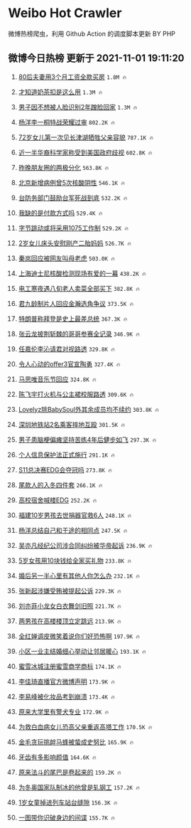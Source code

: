 # Weibo Hot Crawler 



微博热榜爬虫，利用 Github Action 的调度脚本更新 BY PHP 


## 微博今日热榜 更新于 2021-11-01 19:11:20 
1. [80后夫妻用3个月工资全款买房](https://s.weibo.com/weibo?q=%2380%E5%90%8E%E5%A4%AB%E5%A6%BB%E7%94%A83%E4%B8%AA%E6%9C%88%E5%B7%A5%E8%B5%84%E5%85%A8%E6%AC%BE%E4%B9%B0%E6%88%BF%23&Refer=top) `1.8M 🔥` 

1. [才知道奶茶扣是这么用](https://s.weibo.com/weibo?q=%23%E6%89%8D%E7%9F%A5%E9%81%93%E5%A5%B6%E8%8C%B6%E6%89%A3%E6%98%AF%E8%BF%99%E4%B9%88%E7%94%A8%23&Refer=top) `1.3M 🔥` 

1. [男子因不想被人脸识别2年蹭脸回家](https://s.weibo.com/weibo?q=%23%E7%94%B7%E5%AD%90%E5%9B%A0%E4%B8%8D%E6%83%B3%E8%A2%AB%E4%BA%BA%E8%84%B8%E8%AF%86%E5%88%AB2%E5%B9%B4%E8%B9%AD%E8%84%B8%E5%9B%9E%E5%AE%B6%23&Refer=top) `1.3M 🔥` 

1. [杨洋李一桐特战荣耀过审](https://s.weibo.com/weibo?q=%23%E6%9D%A8%E6%B4%8B%E6%9D%8E%E4%B8%80%E6%A1%90%E7%89%B9%E6%88%98%E8%8D%A3%E8%80%80%E8%BF%87%E5%AE%A1%23&Refer=top) `802.2K 🔥` 

1. [72岁女儿第一次见长津湖牺牲父亲容貌](https://s.weibo.com/weibo?q=%2372%E5%B2%81%E5%A5%B3%E5%84%BF%E7%AC%AC%E4%B8%80%E6%AC%A1%E8%A7%81%E9%95%BF%E6%B4%A5%E6%B9%96%E7%89%BA%E7%89%B2%E7%88%B6%E4%BA%B2%E5%AE%B9%E8%B2%8C%23&Refer=top) `787.1K 🔥` 

1. [近一半华裔科学家称受到美国政府歧视](https://s.weibo.com/weibo?q=%23%E8%BF%91%E4%B8%80%E5%8D%8A%E5%8D%8E%E8%A3%94%E7%A7%91%E5%AD%A6%E5%AE%B6%E7%A7%B0%E5%8F%97%E5%88%B0%E7%BE%8E%E5%9B%BD%E6%94%BF%E5%BA%9C%E6%AD%A7%E8%A7%86%23&Refer=top) `602.8K 🔥` 

1. [昨晚朋友圈的两极分化](https://s.weibo.com/weibo?q=%23%E6%98%A8%E6%99%9A%E6%9C%8B%E5%8F%8B%E5%9C%88%E7%9A%84%E4%B8%A4%E6%9E%81%E5%88%86%E5%8C%96%23&Refer=top) `563.8K 🔥` 

1. [北京新增病例曾5次核酸阴性](https://s.weibo.com/weibo?q=%23%E5%8C%97%E4%BA%AC%E6%96%B0%E5%A2%9E%E7%97%85%E4%BE%8B%E6%9B%BE5%E6%AC%A1%E6%A0%B8%E9%85%B8%E9%98%B4%E6%80%A7%23&Refer=top) `546.1K 🔥` 

1. [台防务部门鼓励台军死战到底](https://s.weibo.com/weibo?q=%23%E5%8F%B0%E9%98%B2%E5%8A%A1%E9%83%A8%E9%97%A8%E9%BC%93%E5%8A%B1%E5%8F%B0%E5%86%9B%E6%AD%BB%E6%88%98%E5%88%B0%E5%BA%95%23&Refer=top) `532.2K 🔥` 

1. [我缺的是付款方式吗](https://s.weibo.com/weibo?q=%23%E6%88%91%E7%BC%BA%E7%9A%84%E6%98%AF%E4%BB%98%E6%AC%BE%E6%96%B9%E5%BC%8F%E5%90%97%23&Refer=top) `529.4K 🔥` 

1. [字节跳动或将采用1075工作制](https://s.weibo.com/weibo?q=%23%E5%AD%97%E8%8A%82%E8%B7%B3%E5%8A%A8%E6%88%96%E5%B0%86%E9%87%87%E7%94%A81075%E5%B7%A5%E4%BD%9C%E5%88%B6%23&Refer=top) `529.2K 🔥` 

1. [2岁女儿床头安慰刚产二胎妈妈](https://s.weibo.com/weibo?q=%232%E5%B2%81%E5%A5%B3%E5%84%BF%E5%BA%8A%E5%A4%B4%E5%AE%89%E6%85%B0%E5%88%9A%E4%BA%A7%E4%BA%8C%E8%83%8E%E5%A6%88%E5%A6%88%23&Refer=top) `526.7K 🔥` 

1. [秦岚回应被网友叫母老虎](https://s.weibo.com/weibo?q=%23%E7%A7%A6%E5%B2%9A%E5%9B%9E%E5%BA%94%E8%A2%AB%E7%BD%91%E5%8F%8B%E5%8F%AB%E6%AF%8D%E8%80%81%E8%99%8E%23&Refer=top) `503.0K 🔥` 

1. [上海迪士尼核酸检测现场有爱的一幕](https://s.weibo.com/weibo?q=%23%E4%B8%8A%E6%B5%B7%E8%BF%AA%E5%A3%AB%E5%B0%BC%E6%A0%B8%E9%85%B8%E6%A3%80%E6%B5%8B%E7%8E%B0%E5%9C%BA%E6%9C%89%E7%88%B1%E7%9A%84%E4%B8%80%E5%B9%95%23&Refer=top) `438.2K 🔥` 

1. [电工寒夜遇八旬老人卖菜全部买下](https://s.weibo.com/weibo?q=%23%E7%94%B5%E5%B7%A5%E5%AF%92%E5%A4%9C%E9%81%87%E5%85%AB%E6%97%AC%E8%80%81%E4%BA%BA%E5%8D%96%E8%8F%9C%E5%85%A8%E9%83%A8%E4%B9%B0%E4%B8%8B%23&Refer=top) `382.8K 🔥` 

1. [君九龄制片人回应金瀚选角争议](https://s.weibo.com/weibo?q=%23%E5%90%9B%E4%B9%9D%E9%BE%84%E5%88%B6%E7%89%87%E4%BA%BA%E5%9B%9E%E5%BA%94%E9%87%91%E7%80%9A%E9%80%89%E8%A7%92%E4%BA%89%E8%AE%AE%23&Refer=top) `373.5K 🔥` 

1. [特朗普称拜登是史上最差总统](https://s.weibo.com/weibo?q=%23%E7%89%B9%E6%9C%97%E6%99%AE%E7%A7%B0%E6%8B%9C%E7%99%BB%E6%98%AF%E5%8F%B2%E4%B8%8A%E6%9C%80%E5%B7%AE%E6%80%BB%E7%BB%9F%23&Refer=top) `367.3K 🔥` 

1. [张云龙披荆斩棘的哥哥参赛全记录](https://s.weibo.com/weibo?q=%23%E5%BC%A0%E4%BA%91%E9%BE%99%E6%8A%AB%E8%8D%86%E6%96%A9%E6%A3%98%E7%9A%84%E5%93%A5%E5%93%A5%E5%8F%82%E8%B5%9B%E5%85%A8%E8%AE%B0%E5%BD%95%23&Refer=top) `346.9K 🔥` 

1. [任嘉伦李沁请君对视路透](https://s.weibo.com/weibo?q=%23%E4%BB%BB%E5%98%89%E4%BC%A6%E6%9D%8E%E6%B2%81%E8%AF%B7%E5%90%9B%E5%AF%B9%E8%A7%86%E8%B7%AF%E9%80%8F%23&Refer=top) `329.8K 🔥` 

1. [令人心动的offer3官宣陶勇](https://s.weibo.com/weibo?q=%23%E4%BB%A4%E4%BA%BA%E5%BF%83%E5%8A%A8%E7%9A%84offer3%E5%AE%98%E5%AE%A3%E9%99%B6%E5%8B%87%23&Refer=top) `327.4K 🔥` 

1. [马思唯音乐节回应](https://s.weibo.com/weibo?q=%23%E9%A9%AC%E6%80%9D%E5%94%AF%E9%9F%B3%E4%B9%90%E8%8A%82%E5%9B%9E%E5%BA%94%23&Refer=top) `324.8K 🔥` 

1. [陈飞宇打火机与公主裙校服路透](https://s.weibo.com/weibo?q=%23%E9%99%88%E9%A3%9E%E5%AE%87%E6%89%93%E7%81%AB%E6%9C%BA%E4%B8%8E%E5%85%AC%E4%B8%BB%E8%A3%99%E6%A0%A1%E6%9C%8D%E8%B7%AF%E9%80%8F%23&Refer=top) `309.6K 🔥` 

1. [Lovelyz除BabySoul外其余成员均不续约](https://s.weibo.com/weibo?q=%23Lovelyz%E9%99%A4BabySoul%E5%A4%96%E5%85%B6%E4%BD%99%E6%88%90%E5%91%98%E5%9D%87%E4%B8%8D%E7%BB%AD%E7%BA%A6%23&Refer=top) `303.8K 🔥` 

1. [深圳地铁站2名乘客摔地互殴](https://s.weibo.com/weibo?q=%23%E6%B7%B1%E5%9C%B3%E5%9C%B0%E9%93%81%E7%AB%992%E5%90%8D%E4%B9%98%E5%AE%A2%E6%91%94%E5%9C%B0%E4%BA%92%E6%AE%B4%23&Refer=top) `301.5K 🔥` 

1. [男子患脑梗偏瘫坚持苦练4年后健步如飞](https://s.weibo.com/weibo?q=%23%E7%94%B7%E5%AD%90%E6%82%A3%E8%84%91%E6%A2%97%E5%81%8F%E7%98%AB%E5%9D%9A%E6%8C%81%E8%8B%A6%E7%BB%834%E5%B9%B4%E5%90%8E%E5%81%A5%E6%AD%A5%E5%A6%82%E9%A3%9E%23&Refer=top) `297.3K 🔥` 

1. [个人信息保护法正式施行](https://s.weibo.com/weibo?q=%23%E4%B8%AA%E4%BA%BA%E4%BF%A1%E6%81%AF%E4%BF%9D%E6%8A%A4%E6%B3%95%E6%AD%A3%E5%BC%8F%E6%96%BD%E8%A1%8C%23&Refer=top) `291.1K 🔥` 

1. [S11总决赛EDG会夺冠吗](https://s.weibo.com/weibo?q=%23S11%E6%80%BB%E5%86%B3%E8%B5%9BEDG%E4%BC%9A%E5%A4%BA%E5%86%A0%E5%90%97%23&Refer=top) `273.8K 🔥` 

1. [尾款人的入冬四件套](https://s.weibo.com/weibo?q=%23%E5%B0%BE%E6%AC%BE%E4%BA%BA%E7%9A%84%E5%85%A5%E5%86%AC%E5%9B%9B%E4%BB%B6%E5%A5%97%23&Refer=top) `266.1K 🔥` 

1. [高校宿舍喊楼EDG](https://s.weibo.com/weibo?q=%23%E9%AB%98%E6%A0%A1%E5%AE%BF%E8%88%8D%E5%96%8A%E6%A5%BCEDG%23&Refer=top) `252.2K 🔥` 

1. [福建10岁男孩去世捐器官救6人](https://s.weibo.com/weibo?q=%23%E7%A6%8F%E5%BB%BA10%E5%B2%81%E7%94%B7%E5%AD%A9%E5%8E%BB%E4%B8%96%E6%8D%90%E5%99%A8%E5%AE%98%E6%95%916%E4%BA%BA%23&Refer=top) `248.1K 🔥` 

1. [杨洋总结自己和于途的相同点](https://s.weibo.com/weibo?q=%23%E6%9D%A8%E6%B4%8B%E6%80%BB%E7%BB%93%E8%87%AA%E5%B7%B1%E5%92%8C%E4%BA%8E%E9%80%94%E7%9A%84%E7%9B%B8%E5%90%8C%E7%82%B9%23&Refer=top) `247.5K 🔥` 

1. [吴亦凡经纪公司涉合同纠纷被华帝起诉](https://s.weibo.com/weibo?q=%23%E5%90%B4%E4%BA%A6%E5%87%A1%E7%BB%8F%E7%BA%AA%E5%85%AC%E5%8F%B8%E6%B6%89%E5%90%88%E5%90%8C%E7%BA%A0%E7%BA%B7%E8%A2%AB%E5%8D%8E%E5%B8%9D%E8%B5%B7%E8%AF%89%23&Refer=top) `236.9K 🔥` 

1. [5岁女孩用10块钱给全家买礼物](https://s.weibo.com/weibo?q=%235%E5%B2%81%E5%A5%B3%E5%AD%A9%E7%94%A810%E5%9D%97%E9%92%B1%E7%BB%99%E5%85%A8%E5%AE%B6%E4%B9%B0%E7%A4%BC%E7%89%A9%23&Refer=top) `233.8K 🔥` 

1. [婚后另一半心里有其他人你怎么办](https://s.weibo.com/weibo?q=%23%E5%A9%9A%E5%90%8E%E5%8F%A6%E4%B8%80%E5%8D%8A%E5%BF%83%E9%87%8C%E6%9C%89%E5%85%B6%E4%BB%96%E4%BA%BA%E4%BD%A0%E6%80%8E%E4%B9%88%E5%8A%9E%23&Refer=top) `232.1K 🔥` 

1. [张新起涉嫌受贿被提起公诉](https://s.weibo.com/weibo?q=%23%E5%BC%A0%E6%96%B0%E8%B5%B7%E6%B6%89%E5%AB%8C%E5%8F%97%E8%B4%BF%E8%A2%AB%E6%8F%90%E8%B5%B7%E5%85%AC%E8%AF%89%23&Refer=top) `229.3K 🔥` 

1. [刘亦菲小龙女白衣舞剑旧照](https://s.weibo.com/weibo?q=%23%E5%88%98%E4%BA%A6%E8%8F%B2%E5%B0%8F%E9%BE%99%E5%A5%B3%E7%99%BD%E8%A1%A3%E8%88%9E%E5%89%91%E6%97%A7%E7%85%A7%23&Refer=top) `221.7K 🔥` 

1. [两男孩在高楼楼顶立定跳远](https://s.weibo.com/weibo?q=%23%E4%B8%A4%E7%94%B7%E5%AD%A9%E5%9C%A8%E9%AB%98%E6%A5%BC%E6%A5%BC%E9%A1%B6%E7%AB%8B%E5%AE%9A%E8%B7%B3%E8%BF%9C%23&Refer=top) `213.9K 🔥` 

1. [全红婵调皮微笑着说你们好恐怖啊](https://s.weibo.com/weibo?q=%23%E5%85%A8%E7%BA%A2%E5%A9%B5%E8%B0%83%E7%9A%AE%E5%BE%AE%E7%AC%91%E7%9D%80%E8%AF%B4%E4%BD%A0%E4%BB%AC%E5%A5%BD%E6%81%90%E6%80%96%E5%95%8A%23&Refer=top) `197.9K 🔥` 

1. [小区一业主结婚细心举动让邻居暖心](https://s.weibo.com/weibo?q=%23%E5%B0%8F%E5%8C%BA%E4%B8%80%E4%B8%9A%E4%B8%BB%E7%BB%93%E5%A9%9A%E7%BB%86%E5%BF%83%E4%B8%BE%E5%8A%A8%E8%AE%A9%E9%82%BB%E5%B1%85%E6%9A%96%E5%BF%83%23&Refer=top) `193.1K 🔥` 

1. [蜜雪冰城注册蜜雪商学商标](https://s.weibo.com/weibo?q=%23%E8%9C%9C%E9%9B%AA%E5%86%B0%E5%9F%8E%E6%B3%A8%E5%86%8C%E8%9C%9C%E9%9B%AA%E5%95%86%E5%AD%A6%E5%95%86%E6%A0%87%23&Refer=top) `174.1K 🔥` 

1. [李佳琦直播官方微博声明](https://s.weibo.com/weibo?q=%23%E6%9D%8E%E4%BD%B3%E7%90%A6%E7%9B%B4%E6%92%AD%E5%AE%98%E6%96%B9%E5%BE%AE%E5%8D%9A%E5%A3%B0%E6%98%8E%23&Refer=top) `173.9K 🔥` 

1. [李易峰被化妆品考到崩溃](https://s.weibo.com/weibo?q=%23%E6%9D%8E%E6%98%93%E5%B3%B0%E8%A2%AB%E5%8C%96%E5%A6%86%E5%93%81%E8%80%83%E5%88%B0%E5%B4%A9%E6%BA%83%23&Refer=top) `173.4K 🔥` 

1. [原来大学里有警犬专业](https://s.weibo.com/weibo?q=%23%E5%8E%9F%E6%9D%A5%E5%A4%A7%E5%AD%A6%E9%87%8C%E6%9C%89%E8%AD%A6%E7%8A%AC%E4%B8%93%E4%B8%9A%23&Refer=top) `172.9K 🔥` 

1. [为救白血病女儿恐高父亲重返高塔工作](https://s.weibo.com/weibo?q=%23%E4%B8%BA%E6%95%91%E7%99%BD%E8%A1%80%E7%97%85%E5%A5%B3%E5%84%BF%E6%81%90%E9%AB%98%E7%88%B6%E4%BA%B2%E9%87%8D%E8%BF%94%E9%AB%98%E5%A1%94%E5%B7%A5%E4%BD%9C%23&Refer=top) `170.5K 🔥` 

1. [金毛贪玩挑衅马蜂被蛰成史努比](https://s.weibo.com/weibo?q=%23%E9%87%91%E6%AF%9B%E8%B4%AA%E7%8E%A9%E6%8C%91%E8%A1%85%E9%A9%AC%E8%9C%82%E8%A2%AB%E8%9B%B0%E6%88%90%E5%8F%B2%E5%8A%AA%E6%AF%94%23&Refer=top) `165.9K 🔥` 

1. [牙齿有多影响颜值](https://s.weibo.com/weibo?q=%23%E7%89%99%E9%BD%BF%E6%9C%89%E5%A4%9A%E5%BD%B1%E5%93%8D%E9%A2%9C%E5%80%BC%23&Refer=top) `164.6K 🔥` 

1. [原来法斗的尾巴是卷起来的](https://s.weibo.com/weibo?q=%23%E5%8E%9F%E6%9D%A5%E6%B3%95%E6%96%97%E7%9A%84%E5%B0%BE%E5%B7%B4%E6%98%AF%E5%8D%B7%E8%B5%B7%E6%9D%A5%E7%9A%84%23&Refer=top) `159.2K 🔥` 

1. [为冬奥国家队制冰的他曾是轧钢工](https://s.weibo.com/weibo?q=%23%E4%B8%BA%E5%86%AC%E5%A5%A5%E5%9B%BD%E5%AE%B6%E9%98%9F%E5%88%B6%E5%86%B0%E7%9A%84%E4%BB%96%E6%9B%BE%E6%98%AF%E8%BD%A7%E9%92%A2%E5%B7%A5%23&Refer=top) `157.2K 🔥` 

1. [1岁女童掉进列车站台缝隙](https://s.weibo.com/weibo?q=%231%E5%B2%81%E5%A5%B3%E7%AB%A5%E6%8E%89%E8%BF%9B%E5%88%97%E8%BD%A6%E7%AB%99%E5%8F%B0%E7%BC%9D%E9%9A%99%23&Refer=top) `156.3K 🔥` 

1. [一图带你识破身边的间谍](https://s.weibo.com/weibo?q=%23%E4%B8%80%E5%9B%BE%E5%B8%A6%E4%BD%A0%E8%AF%86%E7%A0%B4%E8%BA%AB%E8%BE%B9%E7%9A%84%E9%97%B4%E8%B0%8D%23&Refer=top) `155.7K 🔥` 


